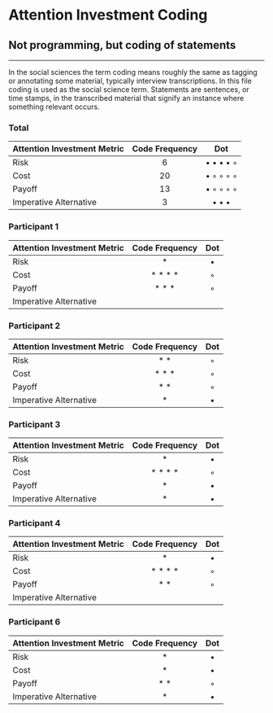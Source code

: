 # Attention Investment Coding
## Not programming, but coding of statements
---

In the social sciences the term coding means roughly the same as tagging or annotating some material, typically interview transcriptions. In this file coding is used as the social science term. Statements are sentences, or time stamps, in the transcribed material that signify an instance where something relevant occurs.

### Total

| Attention Investment Metric | Code Frequency | Dot |
|:---                     |:--:|:--:|
| Risk                    | 6 | &bull; &bull; &bull; &bull; &#9702; |
| Cost                    | 20 | &bull; &#9702; &#9702; &#9702; &#9702; |
| Payoff                  | 13 | &bull; &#9702; &#9702; &#9702; &#9702; |
| Imperative Alternative  | 3 | &bull; &bull; &bull; |

### Participant 1

| Attention Investment Metric | Code Frequency | Dot |
|:---                     |:--:|:--:|
| Risk                    | * | &bull; |
| Cost                    | * * * * | &#9702; |
| Payoff                  | * * * | &#9702; |
| Imperative Alternative  | | |

### Participant 2

| Attention Investment Metric | Code Frequency | Dot |
|:---                     |:--:|:--:|
| Risk                    | * * | &#9702; |
| Cost                    | * * * | &#9702; |
| Payoff                  | * * | &#9702; |
| Imperative Alternative  | * | &bull; |

### Participant 3

| Attention Investment Metric | Code Frequency | Dot |
|:---                     |:--:|:--:|
| Risk                    | * | &bull; |
| Cost                    | * * * * | &#9702; |
| Payoff                  | * | &bull; |
| Imperative Alternative  | * | &bull; |

### Participant 4

| Attention Investment Metric | Code Frequency | Dot |
|:---                     |:--:|:--:|
| Risk                    | * | &bull; |
| Cost                    | * * * * | &#9702; |
| Payoff                  | * * | &#9702; |
| Imperative Alternative  |  |

### Participant 6

| Attention Investment Metric | Code Frequency | Dot |
|:---                     |:--:|:--:|
| Risk                    | * | &bull; |
| Cost                    | * | &bull; |
| Payoff                  | * * | &#9702; |
| Imperative Alternative  | * | &bull; |
